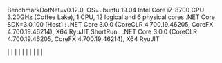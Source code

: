 
BenchmarkDotNet=v0.12.0, OS=ubuntu 19.04
Intel Core i7-8700 CPU 3.20GHz (Coffee Lake), 1 CPU, 12 logical and 6 physical cores
.NET Core SDK=3.0.100
  [Host]   : .NET Core 3.0.0 (CoreCLR 4.700.19.46205, CoreFX 4.700.19.46214), X64 RyuJIT
  ShortRun : .NET Core 3.0.0 (CoreCLR 4.700.19.46205, CoreFX 4.700.19.46214), X64 RyuJIT


|
|
|
|
|
|
|
|
|
|
